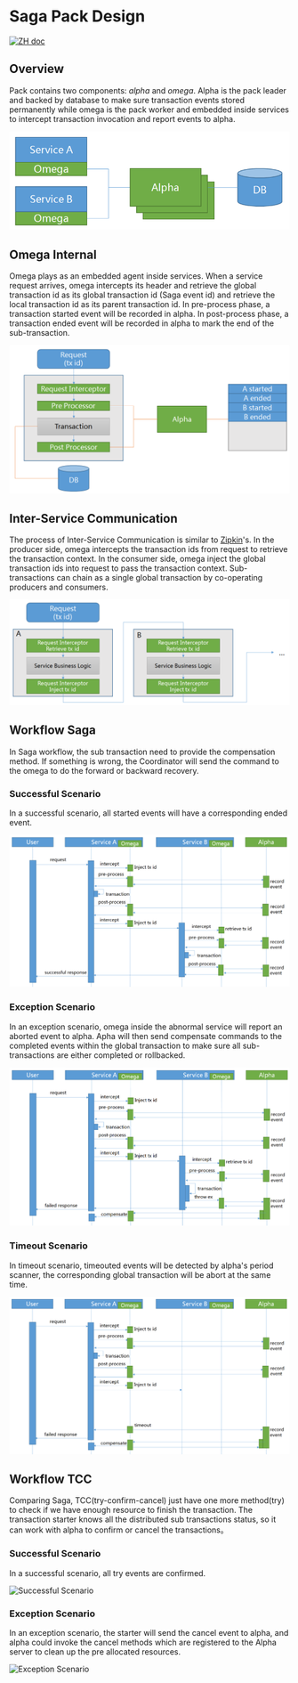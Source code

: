 # Saga Pack Design
[![ZH doc](https://img.shields.io/badge/document-中文-blue.svg)](design_zh.md)
## Overview
Pack contains two components: *alpha* and *omega*. Alpha is the pack leader and backed by database to make sure transaction events stored permanently while omega is the pack worker and embedded inside services to intercept transaction invocation and report events to alpha.

![Pack Architecture](static_files/pack.png)

## Omega Internal
Omega plays as an embedded agent inside services. When a service request arrives, omega intercepts its header and retrieve the global transaction id as its global transaction id (Saga event id) and retrieve the local transaction id as its parent transaction id. In pre-process phase, a transaction started event will be recorded in alpha. In post-process phase, a transaction ended event will be recorded in alpha to mark the end of the sub-transaction.

![Omega Internal](static_files/omega_internal.png)

## <a name="comm"></a>Inter-Service Communication
The process of Inter-Service Communication is similar to [Zipkin](https://github.com/openzipkin/zipkin)'s. In the producer side, omega intercepts the transaction ids from request to retrieve the transaction context. In the consumer side, omega inject the global transaction ids into request to pass the transaction context. Sub-transactions can chain as a single global transaction by co-operating producers and consumers.

![Inter-Service Communication](static_files/inter-service_communication.png)

## Workflow Saga
In Saga workflow, the sub transaction need to provide the compensation method. If something is wrong, the Coordinator will send the command to the omega to do the forward or backward recovery.

### Successful Scenario
In a successful scenario, all started events will have a corresponding ended event.

![Successful Scenario](static_files/successful_scenario.png)

### Exception Scenario
In an exception scenario, omega inside the abnormal service will report an aborted event to alpha. Apha will then send compensate commands to the completed events within the global transaction to make sure all sub-transactions are either completed or rollbacked.

![Exception Scenario](static_files/exception_scenario.png)

### Timeout Scenario
In timeout scenario, timeouted events will be detected by alpha's period scanner, the corresponding global transaction will be abort at the same time.

![Timeout Scenario](static_files/timeout_scenario.png)

## Workflow TCC
Comparing Saga, TCC(try-confirm-cancel) just have one more method(try) to check if we have enough resource to finish the transaction.
 The transaction starter knows all the distributed sub transactions status, so it can work with alpha to confirm or cancel the transactions。
### Successful Scenario
In a successful scenario, all try events are confirmed.

![Successful Scenario](static_files/successful_scenario_TCC.png)

### Exception Scenario
In an exception scenario, the starter will send the cancel event to alpha, and alpha could invoke the cancel methods which are registered to the Alpha server to clean up the pre allocated resources.

![Exception Scenario](static_files/exception_scenario_TCC.png)
